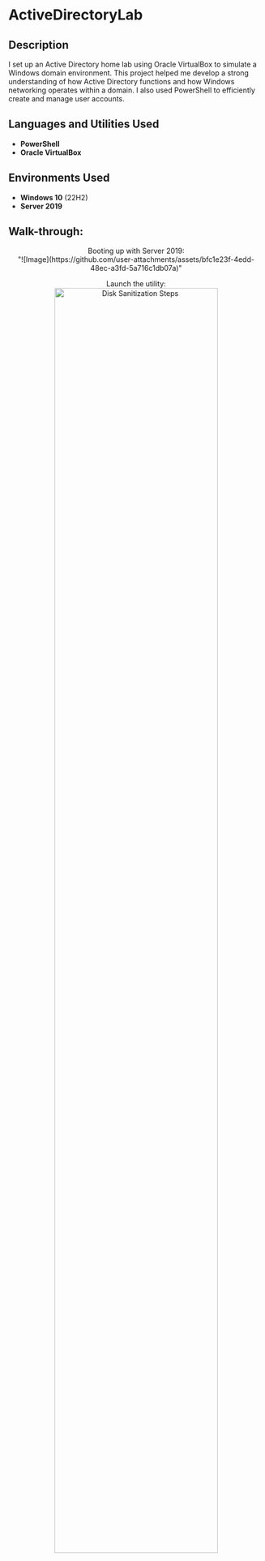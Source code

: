<h1>ActiveDirectoryLab</h1>

<h2>Description</h2>
I set up an Active Directory home lab using Oracle VirtualBox to simulate a Windows domain environment. This project helped me develop a strong understanding of how Active Directory functions and how Windows networking operates within a domain. I also used PowerShell to efficiently create and manage user accounts.
<br />

<h2>Languages and Utilities Used</h2>

- <b>PowerShell</b> 
- <b>Oracle VirtualBox</b>

<h2>Environments Used </h2>

- <b>Windows 10</b> (22H2)
- <b>Server 2019</b>

<h2>Walk-through:</h2>

<p align="center">
Booting up with Server 2019: <br/>
"![Image](https://github.com/user-attachments/assets/bfc1e23f-4edd-48ec-a3fd-5a716c1db07a)" 
  
<p align="center">
Launch the utility: <br/>
<img src="https://i.imgur.com/62TgaWL.png" height="80%" width="80%" alt="Disk Sanitization Steps"/>
<br />
<br />

